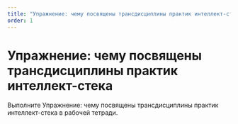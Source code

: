 ```yaml
---
title: "Упражнение: чему посвящены трансдисциплины практик интеллект-стека"
order: 1
---
```


# Упражнение: чему посвящены трансдисциплины практик интеллект-стека

Выполните Упражнение: чему посвящены трансдисциплины практик интеллект-стека в рабочей тетради.